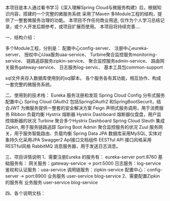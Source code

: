 本项目是本人通过看书学习《深入理解Spring Cloud与微服务构建》后，根据知识内容，搭建的一个完整的微服务系统
采用了Maven 多Module工程的结构，提供了一整套微服务治理的功能。
本项目不作任何商业用途, 仅作为个人学习总结记录，或个人开发后期参考，或项目扩展而使用。
本项目将持续完善....

一、结构介绍：

多个Module工程，分别是：
配置中心config-server、
注册中心eureka-server、
授权中心Uaa服务uaa-service、
Turbine聚合监控服务monitoring-service、
链路追踪服务zipkin-service、
聚合监控服务admin-service、
路由网关服务gateway-service、
日志服务log-servic、
基本工具包common-support

sql文件夹存入数据库使用到的sql脚本。
各个服务各有其功能，相互协作、构成一套完整的微服务系统。

二、使用到的技术栈：
Eureka  服务注册和发现
Spring Cloud Config 分布式服务配置中心
Spring Cloud OAuth2 包括SpringOAuth2 和SpringBootSecurit，结合JWT 为微服务提供一整套的安全解决方案
Feign   声明式服务调用，用于消费服务
Ribbon 负载均衡
Hystrix 熔断器
Hystrix Dashboard 熔断器仪盘盘，用户监控熔断器的状况
Turbine 聚合多个Hystrix Dashboard
Spring Cloud Sleuth 集成Zipkin, 用于服务链路追踪
Spring Boot Admin 聚合监控服务的状况
Zuul    服务网关，用于服务智能路由、负载均衡
Spring Data JPA 数据库采用MySQL, 实体对象持久化采用JPA
Swagger2 ApI接口文档组件
EESTful API 接口风格采用RESTful风格
RabbitMQ    消息服务器，用于发送日志消息。


三、项目详情说明
1、需要注册Eureka 的服务有：
eureka-server port:8760
基础服务有：
网关服务：gateway-service -> port:5000
日志服务：log-service
鉴权和认证服务：uaa-service
调用链服务：zipkin-service
配置中心：config-server -> port:8900
业务服务
user-service
blog-service
2、需要配置Zipkin 的服务有
业务服务
user-service
blog-service

四、各个说明文档：



































